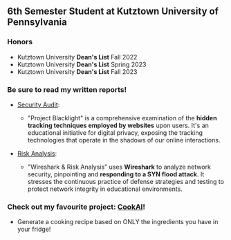 ## 6th Semester Student at Kutztown University of Pennsylvania

### Honors
- Kutztown University **Dean's List** Fall 2022
- Kutztown University **Dean's List** Spring 2023
- Kutztown University **Dean's List** Fall 2023

### Be sure to read my written reports!

- [Security Audit](https://github.com/acageduser/Project-Blacklight-REPORT):
  - "Project Blacklight" is a comprehensive examination of the **hidden tracking techniques employed by websites** upon users. It's an educational initiative for digital privacy, exposing the tracking technologies that operate in the shadows of our online interactions.

- [Risk Analysis](https://github.com/acageduser/Wireshark-Risk-Analysis-REPORT):
  - "Wireshark & Risk Analysis" uses **Wireshark** to analyze network security, pinpointing and **responding to a SYN flood attack**. It stresses the continuous practice of defense strategies and testing to protect network integrity in educational environments.

### Check out my favourite project: [CookAI](https://github.com/acageduser/cook-ai)!
  - Generate a cooking recipe based on ONLY the ingredients you have in your fridge!



<!--
**acageduser/acageduser** is a ✨ _special_ ✨ repository because its `README.md` (this file) appears on your GitHub profile.

Here are some ideas to get you started:

- 🔭 I’m currently working on ...
- 🌱 I’m currently learning ...
- 👯 I’m looking to collaborate on ...
- 🤔 I’m looking for help with ...
- 💬 Ask me about ...
- 📫 How to reach me: ...
- 😄 Pronouns: ...
- ⚡ Fun fact: ...
-->
